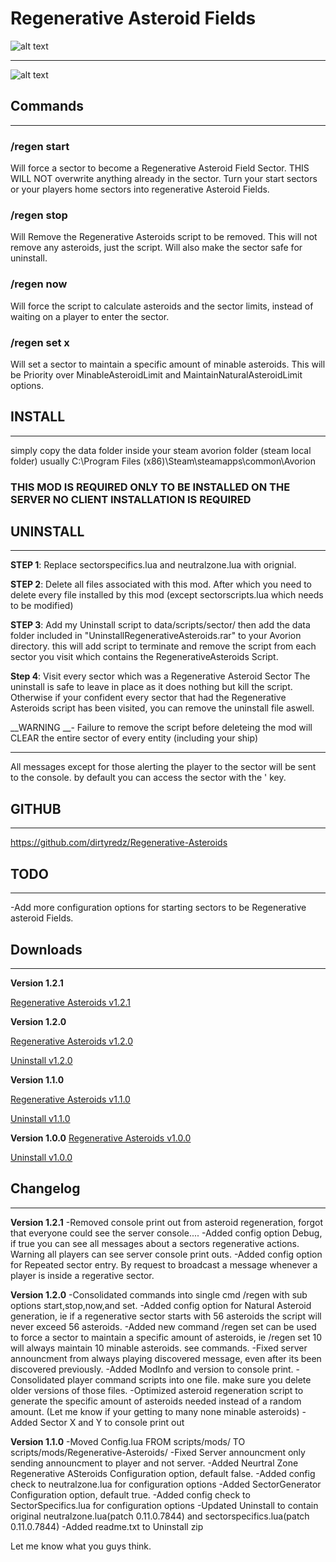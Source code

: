 # Regenerative Asteroid Fields
![alt text](http://imgur.com/MAEqA0zh.png)

___

![alt text](http://imgur.com/dZr8rJZ.png)

## Commands
___
### /regen start
Will force a sector to become a Regenerative Asteroid Field Sector. THIS WILL NOT overwrite anything already in the sector. Turn your start sectors or your players home sectors into regenerative Asteroid Fields.

### /regen stop
Will Remove the Regenerative Asteroids script to be removed. This will not remove any asteroids, just the script. Will also make the sector safe for uninstall.

### /regen now
Will force the script to calculate asteroids and the sector limits, instead of waiting on a player to enter the sector.

### /regen set x
Will set a sector to maintain a specific amount of minable asteroids. This will be Priority over MinableAsteroidLimit and MaintainNaturalAsteroidLimit options.


## INSTALL
___

simply copy the data folder inside your steam avorion folder (steam local folder) usually C:\Program Files (x86)\Steam\steamapps\common\Avorion

### THIS MOD IS REQUIRED ONLY TO BE INSTALLED ON THE SERVER NO CLIENT INSTALLATION IS REQUIRED

## UNINSTALL
___

__STEP 1__: Replace sectorspecifics.lua and neutralzone.lua with orignial.

__STEP 2__: Delete all files associated with this mod.
	After which you need to delete every file installed by this mod (except sectorscripts.lua which needs to be modified)

__STEP 3__: Add my Uninstall script to data/scripts/sector/
	then add the data folder included in "UninstallRegenerativeAsteroids.rar" to your Avorion directory. this will add script to terminate and remove the script from each sector you visit which contains the RegenerativeAsteroids Script.

__Step 4__: Visit every sector which was a Regenerative Asteroid Sector
	The uninstall is safe to leave in place as it does nothing but kill the script.
	Otherwise if your confident every sector that had the Regenerative Asteroids script has been visited, you can remove the uninstall file aswell.

__WARNING __- Failure to remove the script before deleteing the mod will CLEAR the entire sector of every entity (including your ship)

___

All messages except for those alerting the player to the sector will be sent to the console. by default you can access the sector with the ' key.

## GITHUB
___
https://github.com/dirtyredz/Regenerative-Asteroids

## TODO
___
-Add more configuration options for starting sectors to be Regenerative asteroid Fields.


## Downloads
___

__Version 1.2.1__

[Regenerative Asteroids v1.2.1](https://www.dropbox.com/s/uev023id2xpnhqp/Regenerative-Asteroids-V1.2.1.zip?dl=0)

__Version 1.2.0__

[Regenerative Asteroids v1.2.0](https://www.dropbox.com/s/duj9tqxrjadyyl7/Regenerative-Asteroids-V1.2.0.zip?dl=0)

[Uninstall v1.2.0](https://www.dropbox.com/s/180qlb9sx48xk61/Uninstall-Regenerative-Asteroids-V1.2.0.zip?dl=0)


__Version 1.1.0__

[Regenerative Asteroids v1.1.0](https://www.dropbox.com/s/pfqbv8ltoyvd47y/Regenerative-Asteroids-V1.1.0.zip?dl=0)

[Uninstall v1.1.0](https://www.dropbox.com/s/ducto7s4qxr5uvf/Uninstall-Regenerative-Asteroids-V1.1.0.zip?dl=0)


__Version 1.0.0__
[Regenerative Asteroids v1.0.0](https://www.dropbox.com/s/zqhb99t73arpehi/RegenerativeAsteroids.rar?dl=0)

[Uninstall v1.0.0](https://www.dropbox.com/s/xs609eqpwyd2vqr/UninstallRegenerativeAsteroids.RAR?dl=0)


## Changelog
___
__Version 1.2.1__
-Removed console print out from asteroid regeneration, forgot that everyone could see the server console....
-Added config option Debug, if true you can see all messages about a sectors regenerative actions. Warning all players can see server console print outs.
-Added config option for Repeated sector entry. By request to broadcast a message whenever a player is inside a regerative sector.


__Version 1.2.0__
-Consolidated commands into single cmd /regen with sub options start,stop,now,and set.
-Added config option for Natural Asteroid generation, ie if a regenerative sector starts with 56 asteroids the script will never exceed 56 asteroids.
-Added new command /regen set can be used to force a sector to maintain a specific amount of asteroids, ie /regen set 10 will always maintain 10 minable asteroids. see commands.
-Fixed server announcment from always playing discovered message, even after its been discovered previously.
-Added ModInfo and version to console print.
-Consolidated player command scripts into one file. make sure you delete older versions of those files.
-Optimized asteroid regeneration script to generate the specific amount of asteroids needed instead of a random amount. (Let me know if your getting to many none minable asteroids)
-Added Sector X and Y to console print out

__Version 1.1.0__
-Moved Config.lua FROM scripts/mods/ TO scripts/mods/Regenerative-Asteroids/
-Fixed Server announcment only sending announcment to player and not server.
-Added Neurtral Zone Regenerative ASteroids Configuration option, default false.
-Added config check to neutralzone.lua for configuration options
-Added SectorGenerator Configuration option, default true.
-Added config check to SectorSpecifics.lua for configuration options
-Updated Uninstall to contain original neutralzone.lua(patch 0.11.0.7844) and sectorspecifics.lua(patch 0.11.0.7844)
-Added readme.txt to Uninstall zip



Let me know what you guys think.
